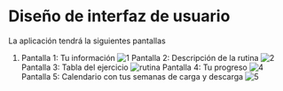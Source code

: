 # Diseño de interfaz de usuario

La aplicación tendrá la siguientes pantallas

1. Pantalla 1: Tu información
![1](https://github.com/user-attachments/assets/78ed9296-a13a-4529-8919-eb994d8d81af)
  Pantalla 2: Descripción de la rutina
![2](https://github.com/user-attachments/assets/2f7bfc52-37c1-4492-b695-cd69e63b2dd4)
  Pantalla 3: Tabla del ejercicio 
![rutina](https://github.com/user-attachments/assets/2f967f94-6bf2-48f9-a485-d49d7ac86a05)
  Pantalla 4: Tu progreso
![4](https://github.com/user-attachments/assets/d8580bd9-cdeb-4d71-a2f5-8cd0b4a7259e)
  Pantalla 5: Calendario con tus semanas de carga y descarga
![5](https://github.com/user-attachments/assets/4ba06367-4d9a-491a-9b14-aa3ee144ff82)

